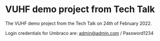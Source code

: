 # VUHF demo project from Tech Talk

The VUHF demo project from the Tech Talk on 24th of February 2022.

Login credentials for Umbraco are: admin@admin.com / Password1234
